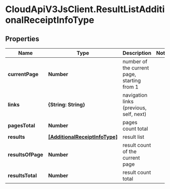 # CloudApiV3JsClient.ResultListAdditionalReceiptInfoType

## Properties
Name | Type | Description | Notes
------------ | ------------- | ------------- | -------------
**currentPage** | **Number** | number of the current page, starting from 1 | 
**links** | **{String: String}** | navigation links (previous, self, next) | 
**pagesTotal** | **Number** | pages count total | 
**results** | [**[AdditionalReceiptInfoType]**](AdditionalReceiptInfoType.md) | result list | 
**resultsOfPage** | **Number** | result count of the current page | 
**resultsTotal** | **Number** | result count total | 



